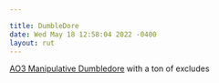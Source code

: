 ```yaml
---

title: DumbleDore
date: Wed May 18 12:58:04 2022 -0400
layout: rut
---
```


[AO3 Manipulative Dumbledore](
https://archiveofourown.org/tags/Manipulative%20Albus%20Dumbledore/works?commit=Sort+and+Filter&exclude_work_search%5Bfandom_ids%5D%5B%5D=545433&exclude_work_search%5Bfandom_ids%5D%5B%5D=658827&exclude_work_search%5Bfandom_ids%5D%5B%5D=725640&exclude_work_search%5Bfandom_ids%5D%5B%5D=801274&exclude_work_search%5Bfandom_ids%5D%5B%5D=71566537&exclude_work_search%5Brelationship_ids%5D%5B%5D=99&exclude_work_search%5Brelationship_ids%5D%5B%5D=278&exclude_work_search%5Brelationship_ids%5D%5B%5D=1600&exclude_work_search%5Brelationship_ids%5D%5B%5D=2390&exclude_work_search%5Brelationship_ids%5D%5B%5D=6642&exclude_work_search%5Brelationship_ids%5D%5B%5D=7181&exclude_work_search%5Brelationship_ids%5D%5B%5D=9510&exclude_work_search%5Brelationship_ids%5D%5B%5D=10760&exclude_work_search%5Brelationship_ids%5D%5B%5D=15401&exclude_work_search%5Brelationship_ids%5D%5B%5D=18224&exclude_work_search%5Brelationship_ids%5D%5B%5D=20133&exclude_work_search%5Brelationship_ids%5D%5B%5D=20822&exclude_work_search%5Brelationship_ids%5D%5B%5D=80102&exclude_work_search%5Brelationship_ids%5D%5B%5D=87692&exclude_work_search%5Brelationship_ids%5D%5B%5D=88105&exclude_work_search%5Brelationship_ids%5D%5B%5D=98031&exclude_work_search%5Brelationship_ids%5D%5B%5D=106227&exclude_work_search%5Brelationship_ids%5D%5B%5D=107187&exclude_work_search%5Brelationship_ids%5D%5B%5D=928562&exclude_work_search%5Brelationship_ids%5D%5B%5D=4881226&exclude_work_search%5Brelationship_ids%5D%5B%5D=7322750&exclude_work_search%5Brelationship_ids%5D%5B%5D=12699454&exclude_work_search%5Brelationship_ids%5D%5B%5D=13798580&include_work_search%5Bcharacter_ids%5D%5B%5D=1803&page=1&work_search%5Bcomplete%5D=&work_search%5Bcrossover%5D=&work_search%5Bdate_from%5D=&work_search%5Bdate_to%5D=&work_search%5Bexcluded_tag_names%5D=Female+Harry+Potter%2CTrans+Female+Harry+Potter%2CTrans+Male+Character%2CTrans+Character%2CTrans%2CSlash%2CPre-Slash%2CMale+Slash%2CGen+or+Pre-Slash%2CIncest%2CSibling+Incest%2CTwincest%2CHarry+Potter+Has+a+Twin%2CHarry+Potter+Has+a+Sibling%2CRed-Haired+Harry+Potter%2CGinny+Weasley+Bashing%2CJames+Potter+Bashing%2CGood+Tom+Riddle%2CGood+Voldemort+%28Harry+Potter%29%2CSane+Tom+Riddle%2CSane+Voldemort+%28Harry+Potter%29%2CGood+Severus+Snape%2CGood+Dursley+Family+%28Harry+Potter%29%2CGood+Vernon+Dursley%2CGood+Lucius+Malfoy%2CSeveritus+%7C+Severus+Snape+is+Harry+Potter%27s+Parent%2CNice+Severus+Snape%2CLily+Evans+Potter%2FSeverus+Snape%2CGood+Malfoy+Family+%28Harry+Potter%29%2CDraco+Malfoy%2FHarry+Potter%2CDraco+Malfoy%2FGinny+Weasley%2CHermione+Granger%2FRemus+Lupin%2CSirius+Black%2FHermione+Granger%2CHermione+Granger%2FBellatrix+Black+Lestrange%2CFleur+Delacour%2FHermione+Granger%2CFleur+Delacour%2FHarry+Potter%2CBellatrix+Black+Lestrange%2FHarry+Potter%2CHarry+Potter%2FNymphadora+Tonks%2CHarry+Potter%2FRon+Weasley%2CHarry+Potter%2FCharlie+Weasley%2CHarry+Potter%2FBill+Weasley%2CHarry+Potter%2FFred+Weasley%2FGeorge+Weasley%2CHarry+Potter%2FFred+Weasley%2CHarry+Potter%2FGeorge+Weasley%2CHermione+Granger%2FHarry+Potter%2FRon+Weasley%2CMpreg%2CImplied+Mpreg%2CPost+Mpreg%2CRegulus+Black%2FHermione+Granger%2CRegulus+Black%2FJames+Potter%2CRegulus+Black%2FLily+Evans+Potter%2CLGBTQ+Themes%2CLGBTQ+Character%2CCommunity%3A+lgbtfest%2CTheodore+Nott%2FHarry+Potter%2CDraco+Malfoy%2FReader%2CHarry+Potter%2FReader%2CGinny+Weasley%2FReader%2CHermione+Granger%2FReader%2CSeverus+Snape%2FReader%2CRemus+Lupin%2FReader%2CSirius+Black%2FReader%2CLucius+Malfoy%2FHarry+Potter%2CLucius+Malfoy%2FSeverus+Snape%2CLucius+Malfoy%2FHarry+Potter%2FSeverus+Snape%2CHermione+Granger%2FLucius+Malfoy%2FSeverus+Snape%2CLucius+Malfoy%2FReader%2CLucius+Malfoy%2FHarry+Potter%2FTom+Riddle%2FSeverus+Snape%2CDraco+Malfoy%2FLucius+Malfoy%2FHarry+Potter%2CLucius+Malfoy%2FVoldemort%2CLucius+Malfoy%2FGinny+Weasley%2CLucius+Malfoy%2FArthur+Weasley%2CLucius+Malfoy%2FJames+Potter&work_search%5Blanguage_id%5D=en&work_search%5Bother_tag_names%5D=&work_search%5Bquery%5D=&work_search%5Bsort_column%5D=revised_at&work_search%5Bwords_from%5D=&work_search%5Bwords_to%5D=
) with a ton of excludes

